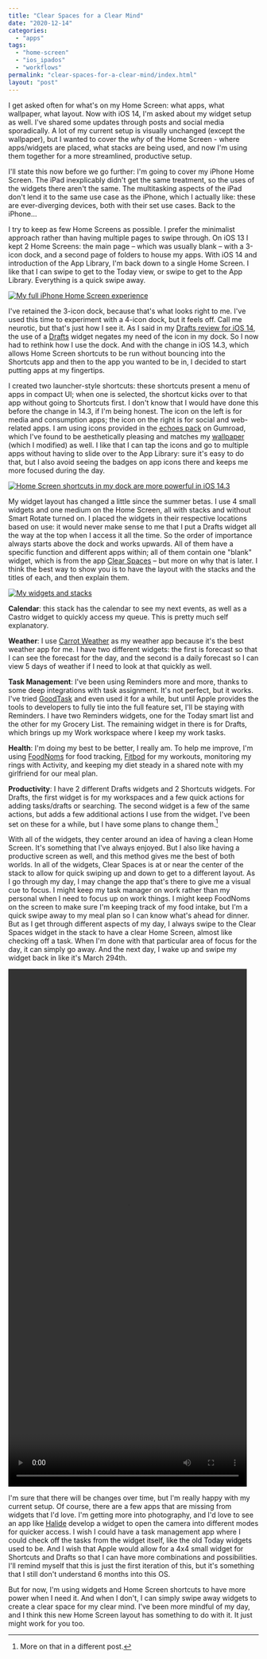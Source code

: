 ```yaml
---
title: "Clear Spaces for a Clear Mind"
date: "2020-12-14"
categories: 
  - "apps"
tags: 
  - "home-screen"
  - "ios_ipados"
  - "workflows"
permalink: "clear-spaces-for-a-clear-mind/index.html"
layout: "post"
---
```


I get asked often for what's on my Home Screen: what apps, what wallpaper, what layout. Now with iOS 14, I'm asked about my widget setup as well. I've shared some updates through posts and social media sporadically. A lot of my current setup is visually unchanged (except the wallpaper), but I wanted to cover the _why_ of the Home Screen - where apps/widgets are placed, what stacks are being used, and now I'm using them together for a more streamlined, productive setup.

I'll state this now before we go further: I'm going to cover my iPhone Home Screen. The iPad inexplicably didn't get the same treatment, so the uses of the widgets there aren't the same. The multitasking aspects of the iPad don't lend it to the same use case as the iPhone, which I actually like: these are ever-diverging devices, both with their set use cases. Back to the iPhone…

I try to keep as few Home Screens as possible. I prefer the minimalist approach rather than having multiple pages to swipe through. On iOS 13 I kept 2 Home Screens: the main page – which was usually blank – with a 3-icon dock, and a second page of folders to house my apps. With iOS 14 and introduction of the App Library, I'm back down to a single Home Screen. I like that I can swipe to get to the Today view, or swipe to get to the App Library. Everything is a quick swipe away.

[![](/images/My-iOS-14.3-iPhone-Home-Screen-1024x679.png "My full iPhone Home Screen experience")](/images/My-iOS-14.3-iPhone-Home-Screen.png)

I've retained the 3-icon dock, because that's what looks right to me. I've used this time to experiment with a 4-icon dock, but it feels off. Call me neurotic, but that's just how I see it. As I said in my [Drafts review for iOS 14](https://www.macstories.net/reviews/drafts-22-review-widgets-scribble-and-more/), the use of a [Drafts](https://apps.apple.com/us/app/drafts/id1236254471?uo=4&at=1001l4VZ) widget negates my need of the icon in my dock. So I now had to rethink how I use the dock. And with the change in iOS 14.3, which allows Home Screen shortcuts to be run without bouncing into the Shortcuts app and then to the app you wanted to be in, I decided to start putting apps at my fingertips.

I created two launcher-style shortcuts: these shortcuts present a menu of apps in compact UI; when one is selected, the shortcut kicks over to that app without going to Shortcuts first. I don't know that I would have done this before the change in 14.3, if I'm being honest. The icon on the left is for media and consumption apps; the icon on the right is for social and web-related apps. I am using icons provided in the [echoes pack](https://gumroad.com/l/echoes) on Gumroad, which I've found to be aesthetically pleasing and matches my [wallpaper](https://pin.it/7HfbaWA) (which I modified) as well. I like that I can tap the icons and go to multiple apps without having to slide over to the App Library: sure it's easy to do that, but I also avoid seeing the badges on app icons there and keeps me more focused during the day.

[![](/images/iOS-14.3-Dock-Shortcuts-1024x679.png "Home Screen shortcuts in my dock are more powerful in iOS 14.3")](/images/iOS-14.3-Dock-Shortcuts.png)

My widget layout has changed a little since the summer betas. I use 4 small widgets and one medium on the Home Screen, all with stacks and without Smart Rotate turned on. I placed the widgets in their respective locations based on use: it would never make sense to me that I put a Drafts widget all the way at the top when I access it all the time. So the order of importance always starts above the dock and works upwards. All of them have a specific function and different apps within; all of them contain one "blank" widget, which is from the app [Clear Spaces](https://apps.apple.com/us/app/clear-spaces/id1532666619?uo=4&at=1001l4VZ) – but more on why that is later. I think the best way to show you is to have the layout with the stacks and the titles of each, and then explain them.

[![](/images/iOS-14-Home-Screen-Widget-Stack-Layout-537x1024.png "My widgets and stacks")](/images/iOS-14-Home-Screen-Widget-Stack-Layout.png) 

**Calendar**: this stack has the calendar to see my next events, as well as a Castro widget to quickly access my queue. This is pretty much self explanatory.

**Weather**: I use [Carrot Weather](https://apps.apple.com/us/app/carrot-weather/id961390574?uo=4&at=1001l4VZ) as my weather app because it's the best weather app for me. I have two different widgets: the first is forecast so that I can see the forecast for the day, and the second is a daily forecast so I can view 5 days of weather if I need to look at that quickly as well.

**Task Management**: I've been using Reminders more and more, thanks to some deep integrations with task assignment. It's not perfect, but it works. I've tried [GoodTask](https://apps.apple.com/us/app/goodtask-to-do-list-manager/id1068039220?uo=4&at=1001l4VZ) and even used it for a while, but until Apple provides the tools to developers to fully tie into the full feature set, I'll be staying with Reminders. I have two Reminders widgets, one for the Today smart list and the other for my Grocery List. The remaining widget in there is for Drafts, which brings up my Work workspace where I keep my work tasks.

**Health**: I'm doing my best to be better, I really am. To help me improve, I'm using [FoodNoms](https://apps.apple.com/us/app/foodnoms-food-tracker/id1479461686?uo=4&at=1001l4VZ) for food tracking, [Fitbod](https://apps.apple.com/us/app/fitbod-workout-fitness-plans/id1041517543?uo=4&at=1001l4VZ) for my workouts, monitoring my rings with Activity, and keeping my diet steady in a shared note with my girlfriend for our meal plan.

**Productivity**: I have 2 different Drafts widgets and 2 Shortcuts widgets. For Drafts, the first widget is for my workspaces and a few quick actions for adding tasks/drafts or searching. The second widget is a few of the same actions, but adds a few additional actions I use from the widget. I've been set on these for a while, but I have some plans to change them.[^1]

With all of the widgets, they center around an idea of having a clean Home Screen. It's something that I've always enjoyed. But I also like having a productive screen as well, and this method gives me the best of both worlds. In all of the widgets, Clear Spaces is at or near the center of the stack to allow for quick swiping up and down to get to a different layout. As I go through my day, I may change the app that's there to give me a visual cue to focus. I might keep my task manager on work rather than my personal when I need to focus up on work things. I might keep FoodNoms on the screen to make sure I'm keeping track of my food intake, but I'm a quick swipe away to my meal plan so I can know what's ahead for dinner. But as I get through different aspects of my day, I always swipe to the Clear Spaces widget in the stack to have a clear Home Screen, almost like checking off a task. When I'm done with that particular area of focus for the day, it can simply go away. And the next day, I wake up and swipe my widget back in like it's March 294th.

<video width="480" height="1039" controls>
  <source src="/images/iOS-14_3-Home-Screen-Video.mp4" type="video/mp4">
    Your browser does not support the video tag.
</video>

I'm sure that there will be changes over time, but I'm really happy with my current setup. Of course, there are a few apps that are missing from widgets that I'd love. I'm getting more into photography, and I'd love to see an app like [Halide](https://apps.apple.com/us/app/halide-mark-ii-pro-camera/id885697368?uo=4&at=1001l4VZ) develop a widget to open the camera into different modes for quicker access. I wish I could have a task management app where I could check off the tasks from the widget itself, like the old Today widgets used to be. And I wish that Apple would allow for a 4x4 small widget for Shortcuts and Drafts so that I can have more combinations and possibilities. I'll remind myself that this is just the first iteration of this, but it's something that I still don't understand 6 months into this OS.

But for now, I'm using widgets and Home Screen shortcuts to have more power when I need it. And when I don't, I can simply swipe away widgets to create a clear space for my clear mind. I've been more mindful of my day, and I think this new Home Screen layout has something to do with it. It just might work for you too.

[^1]: More on that in a different post.
